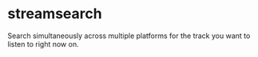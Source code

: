 streamsearch
============

Search simultaneously across multiple platforms for the track you want to listen to right now on.
